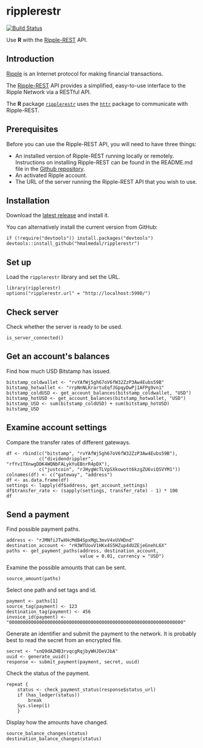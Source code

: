 ripplerestr
===========

[![Build Status](https://travis-ci.org/hmalmedal/ripplerestr.png?branch=master)](https://travis-ci.org/hmalmedal/ripplerestr)

Use **R** with the [Ripple-REST](https://ripple.com/build/ripple-rest/) API.

Introduction
------------

[Ripple](https://ripple.com/) is an Internet protocol for making financial transactions.

The [Ripple-REST](https://ripple.com/build/ripple-rest/) API provides a simplified, easy-to-use interface to the Ripple Network via a RESTful API.

The **R** package [`ripplerestr`](https://github.com/hmalmedal/ripplerestr) uses the [`httr`](https://github.com/hadley/httr) package to communicate with Ripple-REST.

Prerequisites
-------------

Before you can use the Ripple-REST API, you will need to have three things:

 * An installed version of Ripple-REST running locally or remotely. Instructions on installing Ripple-REST can be found in the README.md file in the [Github repository](https://github.com/ripple/ripple-rest).
 * An activated Ripple account.
 * The URL of the server running the Ripple-REST API that you wish to use.

Installation
------------

Download the [latest release](https://github.com/hmalmedal/ripplerestr/releases/latest) and install it.

You can alternatively install the current version from GitHub:

``` {.r}
if (!require("devtools")) install.packages("devtools")
devtools::install_github("hmalmedal/ripplerestr")
```

Set up
------

Load the `ripplerestr` library and set the URL.

``` {.r}
library(ripplerestr)
options("ripplerestr.url" = "http://localhost:5990/")
```

Check server
------------

Check whether the server is ready to be used.

``` {.r}
is_server_connected()
```

Get an account's balances
-------------------------

Find how much USD Bitstamp has issued.

``` {.r}
bitstamp_coldwallet <- "rvYAfWj5gh67oV6fW32ZzP3Aw4Eubs59B"
bitstamp_hotwallet <- "rrpNnNLKrartuEqfJGpqyDwPj1AFPg9vn1"
bitstamp_coldUSD <- get_account_balances(bitstamp_coldwallet, "USD")
bitstamp_hotUSD <- get_account_balances(bitstamp_hotwallet, "USD")
bitstamp_USD <- sum(bitstamp_coldUSD) + sum(bitstamp_hotUSD)
bitstamp_USD
```

Examine account settings
------------------------

Compare the transfer rates of different gateways.

``` {.r}
df <- rbind(c("bitstamp", "rvYAfWj5gh67oV6fW32ZzP3Aw4Eubs59B"),
            c("dividendrippler", "rfYv1TXnwgDDK4WQNbFALykYuEBnrR4pDX"),
            c("justcoin", "rJHygWcTLVpSXkowott6kzgZU6viQSVYM1"))
colnames(df) <- c("gateway", "address")
df <- as.data.frame(df)
settings <- lapply(df$address, get_account_settings)
df$transfer_rate <- (sapply(settings, transfer_rate) - 1) * 100
df
```

Send a payment
--------------

Find possible payment paths.

``` {.r}
address <- "rJMNfiJTwXHcMdB4SpxMgL3mvV4xUVHDnd"
destination_account <- "rH3WTUovV1HKx4S5HZup4dUZEjeGnehL6X"
paths <- get_payment_paths(address, destination_account,
                           value = 0.01, currency = "USD")
```

Examine the possible amounts that can be sent.

``` {.r}
source_amount(paths)
```

Select one path and set tags and id.

``` {.r}
payment <- paths[1]
source_tag(payment) <- 123
destination_tag(payment) <- 456
invoice_id(payment) <- "0000000000000000000000000000000000000000000000000000000000000000"
```

Generate an identifier and submit the payment to the network. It is probably best to read the secret from an encrypted file.

``` {.r}
secret <- "snQ9dAZHB3rvqcgRqjbyWHJDeVJbA"
uuid <- generate_uuid()
response <- submit_payment(payment, secret, uuid)
```

Check the status of the payment.

``` {.r}
repeat {
    status <- check_payment_status(response$status_url)
    if (has_ledger(status))
        break
    Sys.sleep(1)
    }
```

Display how the amounts have changed.

``` {.r}
source_balance_changes(status)
destination_balance_changes(status)
```
